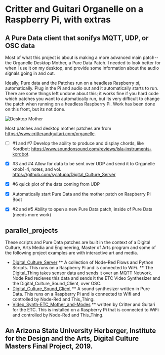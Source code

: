 # Critter and Guitari Organelle on a Raspberry Pi, with extras
## A Pure Data client that sonifys MQTT, UDP, or OSC data

Most of what this project is about is making a more advanced main patch--the Organelle Desktop Mother, a Pure Data Patch.
I needed to look better for when I use it on my desktop, and provide some information about the audio signals going in and out.

Ideally, Pure data and the Patches run on a headless Raspberry pi, automatically. Plug in the Pi and audio out and it automatically starts to run. There are some things left undone about this; it works fine if you hard code which patches you want to automatically run, but its very difficult to change the patch when running on a headless Raspberry Pi. Work has been done on this front, but its not done.

![Desktop Mother][Desktop Mother]


Most patches and desktop mother patches are from https://www.critterandguitari.com/organelle.

- [ ] #1 and #7 Develop the ability to produce and display chords, like Kordbot: https://www.soundonsound.com/reviews/isla-instruments-kordbot.
- [x] #3 and #4 Allow for data to be sent over UDP and send it to Organelle knob1-4, notes, and vol. https://github.com/sylatupa/Digital_Culture_Server
- [x] #6 quick plot of the data coming from UDP
- [x] Automatically start Pure Data and the mother patch on Raspberry Pi Boot
- [x] #2 and #5 Ability to open a new Pure Data patch, inside of Pure Data (needs more work)


## parallel_projects

These scripts and Pure Data patches are built in the context of a Digital Culture, Arts Media and Engineering, Master of Arts program and some of the following project examples are with interactive art and media. 
* [Digital_Culture_Server](https://github.com/sylatupa/Digital_Culture_Server)
** A collection of Node-Red Flows and Python Scripts. This runs on a Raspberry Pi and is connected to WiFi.
** The Digital_Thing takes sensor data and sends it over an MQTT Network. Node Red recieves this data and sends it the ETC Video Synthesizer and the Digital_Culture_Sound_Client, over OSC.  
* [Digital_Culture_Sound_Client](https://github.com/sylatupa/Digital-Culture-Sound-Client)
** A sound synthesizer written in Pure Data. This runs on a Raspberry Pi and is connected to Wifi and controlled by Node-Red and This_Thing.
* [Video_Synth-ETC_Mother_and-Modes](https://github.com/sylatupa/Video_Synth-ETC_Mother_and-Modes)
** written by Critter and Guitari for the ETC. This is installed on a Raspberry Pi that is connected to WiFi and controlled by Node-Red and This_Thing.


## An Arizona State University Herberger, Institute for the Design and the Arts, Digital Culture Masters Final Project, 2019.

  
[Desktop Mother]: https://github.com/sylatupa/Pure_Data_Organelle_Patches_and_Mother/blob/master/Images/Desktop_Mother.png

